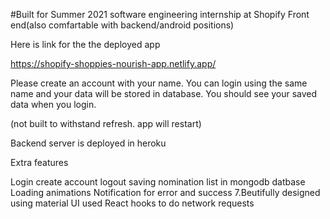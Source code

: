 #Built for Summer 2021 software engineering internship at Shopify Front end(also comfartable with backend/android positions)

Here is link for the the deployed app

https://shopify-shoppies-nourish-app.netlify.app/

Please create an account with your name. You can login using the same name and your data will be stored in database. You should see your saved data when you login.

(not built to withstand refresh. app will restart)

Backend server is deployed in heroku

Extra features

Login
create account
logout
saving nomination list in mongodb datbase
Loading animations
Notification for error and success 7.Beutifully designed using material UI
used React hooks to do network requests
